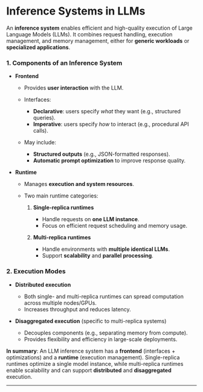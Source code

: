 # **Inference Systems in LLMs**

An **inference system** enables efficient and high-quality execution of Large Language Models (LLMs). It combines request handling, execution management, and memory management, either for **generic workloads** or **specialized applications**.


### **1. Components of an Inference System**

* **Frontend**

  * Provides **user interaction** with the LLM.
  * Interfaces:

    * **Declarative**: users specify *what* they want (e.g., structured queries).
    * **Imperative**: users specify *how* to interact (e.g., procedural API calls).
  * May include:

    * **Structured outputs** (e.g., JSON-formatted responses).
    * **Automatic prompt optimization** to improve response quality.

* **Runtime**

  * Manages **execution and system resources**.
  * Two main runtime categories:

    1. **Single-replica runtimes**

       * Handle requests on **one LLM instance**.
       * Focus on efficient request scheduling and memory usage.
    2. **Multi-replica runtimes**

       * Handle environments with **multiple identical LLMs**.
       * Support **scalability** and **parallel processing**.



### **2. Execution Modes**

* **Distributed execution**

  * Both single- and multi-replica runtimes can spread computation across multiple nodes/GPUs.
  * Increases throughput and reduces latency.

* **Disaggregated execution** (specific to multi-replica systems)

  * Decouples components (e.g., separating memory from compute).
  * Provides flexibility and efficiency in large-scale deployments.



**In summary**:
An LLM inference system has a **frontend** (interfaces + optimizations) and a **runtime** (execution management). Single-replica runtimes optimize a single model instance, while multi-replica runtimes enable scalability and can support **distributed** and **disaggregated** execution.

---